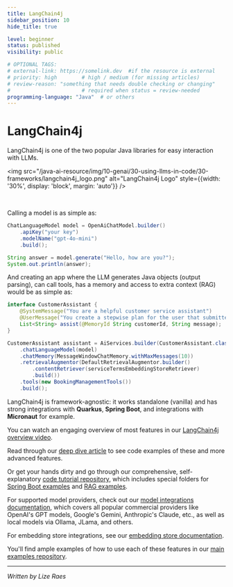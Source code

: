 ```yaml
---
title: LangChain4j
sidebar_position: 10
hide_title: true

level: beginner
status: published
visibility: public

# OPTIONAL TAGS:
# external-link: https://somelink.dev  #if the resource is external
# priority: high        # high / medium (for missing articles)
# review-reason: "something that needs double checking or changing"
#                       # required when status = review-needed
programming-language: "Java"  # or others
---
```


# LangChain4j

LangChain4j is one of the two popular Java libraries for easy interaction with LLMs.

<img src="/java-ai-resource/img/10-genai/30-using-llms-in-code/30-frameworks/langchain4j_logo.png" alt="LangChain4j Logo" style={{width: '30%', display: 'block', margin: 'auto'}} />

<br />

Calling a model is as simple as:

```java
ChatLanguageModel model = OpenAiChatModel.builder()
    .apiKey("your key")
    .modelName("gpt-4o-mini")
    .build();

String answer = model.generate("Hello, how are you?");
System.out.println(answer);
```

And creating an app where the LLM generates Java objects (output parsing), can call tools, has a memory and access to extra context (RAG) would be as simple as:

```java
interface CustomerAssistant {
    @SystemMessage("You are a helpful customer service assistant")
    @UserMessage("You create a stepwise plan for the user that submitted: {{message}}")
    List<String> assist(@MemoryId String customerId, String message);
}

CustomerAssistant assistant = AiServices.builder(CustomerAssistant.class)
    .chatLanguageModel(model)
    .chatMemory(MessageWindowChatMemory.withMaxMessages(10))
    .retrievalAugmentor(DefaultRetrievalAugmentor.builder()
        .contentRetriever(serviceTermsEmbeddingStoreRetriever)
        .build())
    .tools(new BookingManagementTools())
    .build();
```

LangChain4j is framework-agnostic: it works standalone (vanilla) and has strong integrations with **Quarkus**, **Spring Boot**, and integrations with **Micronaut** for example.

You can watch an engaging overview of most features in our [LangChain4j overview video](https://www.youtube.com/watch?v=BD1MSLbs9KE).

Read through our [deep dive article](./20-langchain4j-deepdive-with-code.md) to see code examples of these and more advanced features.

Or get your hands dirty and go through our comprehensive, self-explanatory [code tutorial repository](https://github.com/langchain4j/langchain4j-examples/tree/main/tutorials), which includes special folders for [Spring Boot examples](https://github.com/langchain4j/langchain4j-examples/tree/main/spring-boot-example) and [RAG examples](https://github.com/langchain4j/langchain4j-examples/tree/main/rag-examples).

For supported model providers, check out our [model integrations documentation](https://docs.langchain4j.dev/integrations/language-models/), which covers all popular commercial providers like OpenAI's GPT models, Google's Gemini, Anthropic's Claude, etc., as well as local models via Ollama, JLama, and others.

For embedding store integrations, see our [embedding store documentation](https://docs.langchain4j.dev/integrations/embedding-stores/).

You'll find ample examples of how to use each of these features in our [main examples repository](https://github.com/langchain4j/langchain4j-examples).

---

*Written by Lize Raes*

